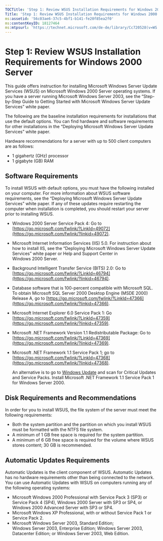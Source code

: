 ```yaml
---
TOCTitle: 'Step 1: Review WSUS Installation Requirements for Windows 2000 Server'
Title: 'Step 1: Review WSUS Installation Requirements for Windows 2000 Server'
ms:assetid: '56c03ae6-37c5-4bf1-b141-fe20f85ea2f0'
ms:contentKeyID: 18127464
ms:mtpsurl: 'https://technet.microsoft.com/de-de/library/Cc720528(v=WS.10)'
---
```


Step 1: Review WSUS Installation Requirements for Windows 2000 Server
=====================================================================

This guide offers instruction for installing Microsoft Windows Server Update Services (WSUS) on Microsoft Windows 2000 Server operating systems. If you have a server running Microsoft Windows Server 2003, see the “Step-by-Step Guide to Getting Started with Microsoft Windows Server Update Services” white paper.

The following are the baseline installation requirements for installations that use the default options. You can find hardware and software requirements for other installations in the “Deploying Microsoft Windows Server Update Services” white paper.

Hardware recommendations for a server with up to 500 client computers are as follows:

-   1 gigahertz (GHz) processor
-   1 gigabyte (GB) RAM

Software Requirements
---------------------

To install WSUS with default options, you must have the following installed on your computer. For more information about WSUS software requirements, see the “Deploying Microsoft Windows Server Update Services” white paper. If any of these updates require restarting the computer when installation is completed, you should restart your server prior to installing WSUS.

-   Windows 2000 Server Service Pack 4: Go to [https://go.microsoft.com/fwlink/?LinkId=49072](https://go.microsoft.com/fwlink/?linkid=49072).
-   Microsoft Internet Information Services (IIS) 5.0. For instruction about how to install IIS, see the “Deploying Microsoft Windows Server Update Services” white paper or Help and Support Center in Windows 2000 Server.
-   Background Intelligent Transfer Service (BITS) 2.0: Go to [https://go.microsoft.com/fwlink/?LinkId=46794](https://go.microsoft.com/fwlink/?linkid=46794).
-   Database software that is 100-percent compatible with Microsoft SQL. To obtain Microsoft SQL Server 2000 Desktop Engine (MSDE 2000) Release A, go to [https://go.microsoft.com/fwlink/?LinkId=47366](https://go.microsoft.com/fwlink/?linkid=47366).
-   Microsoft Internet Explorer 6.0 Service Pack 1: Go [https://go.microsoft.com/fwlink/?LinkId=47359](https://go.microsoft.com/fwlink/?linkid=47359).
-   Microsoft .NET Framework Version 1.1 Redistributable Package: Go to [https://go.microsoft.com/fwlink/?LinkId=47369](https://go.microsoft.com/fwlink/?linkid=47369).
-   Microsoft .NET Framework 1.1 Service Pack 1; go to [https://go.microsoft.com/fwlink/?LinkId=47368](https://go.microsoft.com/fwlink/?linkid=47368).  

    An alternative is to go to [Windows Update](https://go.microsoft.com/fwlink/?linkid=47370) and scan for Critical Updates and Service Packs. Install Microsoft .NET Framework 1.1 Service Pack 1 for Windows Server 2000.

Disk Requirements and Recommendations
-------------------------------------

In order for you to install WSUS, the file system of the server must meet the following requirements:

-   Both the system partition and the partition on which you install WSUS must be formatted with the NTFS file system.
-   A minimum of 1 GB free space is required for the system partition.
-   A minimum of 6 GB free space is required for the volume where WSUS stores content; 30 GB is recommended.

Automatic Updates Requirements
------------------------------

Automatic Updates is the client component of WSUS. Automatic Updates has no hardware requirements other than being connected to the network. You can use Automatic Updates with WSUS on computers running any of the following operating systems:

-   Microsoft Windows 2000 Professional with Service Pack 3 (SP3) or Service Pack 4 (SP4), Windows 2000 Server with SP3 or SP4, or Windows 2000 Advanced Server with SP3 or SP4.
-   Microsoft Windows XP Professional, with or without Service Pack 1 or Service Pack 2.
-   Microsoft Windows Server 2003, Standard Edition; Windows Server 2003, Enterprise Edition; Windows Server 2003, Datacenter Edition; or Windows Server 2003, Web Edition.
